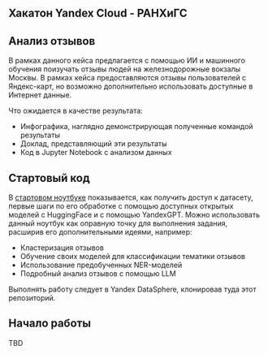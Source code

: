 ## Хакатон Yandex Cloud - РАНХиГС
## Анализ отзывов

В рамках данного кейса предлагается с помощью ИИ и машинного обучения поизучать отзывы людей на железнодорожные вокзалы Москвы. В рамках кейса предоставляются отзывы пользователей с Яндекс-карт, но возможно дополнительно использовать доступные в Интернет данные.

Что ожидается в качестве результата:

* Инфографика, наглядно демонстрирующая полученные командой результаты
* Доклад, представляющий эти результаты
* Код в Jupyter Notebook с анализом данных

## Стартовый код

В [стартовом ноутбуке](ReviewAnalysis.ipynb) показывается, как получить доступ к датасету, первые шаги по его обработке с помощью доступных открытых моделей с HuggingFace и с помощью YandexGPT. Можно использовать данный ноутбук как оправную точку для выполнения задания, расширив его дополнительными идеями, например:

* Кластеризация отзывов
* Обучение своих моделей для классификации тематики отзывов
* Использование предобученных NER-моделей
* Подробный анализ отзывов с помощью LLM

Выполнять работу следует в Yandex DataSphere, клонировав туда этот репозиторий.

## Начало работы

TBD